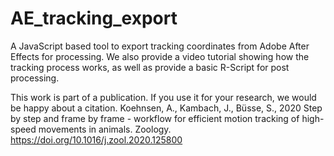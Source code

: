 # AE_tracking_export
A JavaScript based tool to export tracking coordinates from Adobe After Effects for processing.
We also provide a video tutorial showing how the tracking process works, as well as provide a basic R-Script for post processing.

This work is part of a publication. If you use it for your research, we would be happy about a citation.
Koehnsen, A., Kambach, J., Büsse, S., 
2020 Step by step and frame by frame - workflow for efficient motion tracking of high-speed movements in animals. Zoology.
https://doi.org/10.1016/j.zool.2020.125800

